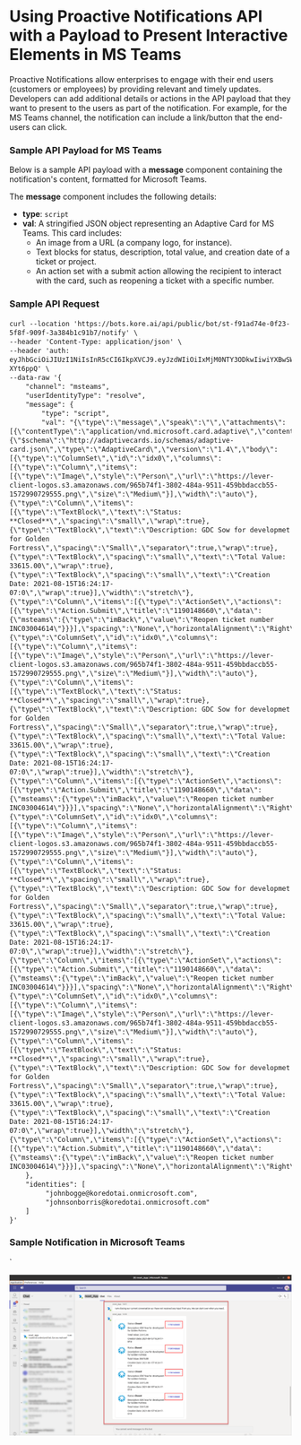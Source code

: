 

# Using Proactive Notifications API with a Payload to Present Interactive Elements in MS Teams

Proactive Notifications allow enterprises to engage with their end users (customers or employees) by providing relevant and timely updates. Developers can add additional details or actions in the API payload that they want to present to the users as part of the notification. For example, for the MS Teams channel, the notification can include a link/button that the end-users can click.


### Sample API Payload for MS Teams

Below is a sample API payload with a **message** component containing the notification's content, formatted for Microsoft Teams. 

The **message** component includes the following details:



* **type**: `script`
* **val**: A stringified JSON object representing an Adaptive Card for MS Teams. This card includes:
    * An image from a URL (a company logo, for instance).
    * Text blocks for status, description, total value, and creation date of a ticket or project.
    * An action set with a submit action allowing the recipient to interact with the card, such as reopening a ticket with a specific number.


### Sample API Request


```
curl --location 'https://bots.kore.ai/api/public/bot/st-f91ad74e-0f23-5f8f-909f-3a384b1c91b7/notify' \
--header 'Content-Type: application/json' \
--header 'auth: eyJhbGciOiJIUzI1NiIsInR5cCI6IkpXVCJ9.eyJzdWIiOiIxMjM0NTY3ODkwIiwiYXBwSWQiOiJjcy04NWU4Y2ZhNS04YjdiLTVjZmUtYWMxMC05ZTllYjc0YzcwMzIifQ.UEWnD_YLY1RjEGv2gdA5DNhzzn7vwf4FyhJ-XYt6ppQ' \
--data-raw '{
    "channel": "msteams",
    "userIdentityType": "resolve",
    "message": {
        "type": "script",
        "val": "{\"type\":\"message\",\"speak\":\"\",\"attachments\":[{\"contentType\":\"application/vnd.microsoft.card.adaptive\",\"content\":{\"$schema\":\"http://adaptivecards.io/schemas/adaptive-card.json\",\"type\":\"AdaptiveCard\",\"version\":\"1.4\",\"body\":[{\"type\":\"ColumnSet\",\"id\":\"idx0\",\"columns\":[{\"type\":\"Column\",\"items\":[{\"type\":\"Image\",\"style\":\"Person\",\"url\":\"https://lever-client-logos.s3.amazonaws.com/965b74f1-3802-484a-9511-459bbdaccb55-1572990729555.png\",\"size\":\"Medium\"}],\"width\":\"auto\"},{\"type\":\"Column\",\"items\":[{\"type\":\"TextBlock\",\"text\":\"Status: **Closed**\",\"spacing\":\"small\",\"wrap\":true},{\"type\":\"TextBlock\",\"text\":\"Description: GDC Sow for developmet for Golden Fortress\",\"spacing\":\"Small\",\"separator\":true,\"wrap\":true},{\"type\":\"TextBlock\",\"spacing\":\"small\",\"text\":\"Total Value: 33615.00\",\"wrap\":true},{\"type\":\"TextBlock\",\"spacing\":\"small\",\"text\":\"Creation Date: 2021-08-15T16:24:17-07:0\",\"wrap\":true}],\"width\":\"stretch\"},{\"type\":\"Column\",\"items\":[{\"type\":\"ActionSet\",\"actions\":[{\"type\":\"Action.Submit\",\"title\":\"1190148660\",\"data\":{\"msteams\":{\"type\":\"imBack\",\"value\":\"Reopen ticket number INC03004614\"}}}],\"spacing\":\"None\",\"horizontalAlignment\":\"Right\",\"separator\":true}],\"width\":\"auto\",\"spacing\":\"Small\"}],\"separator\":true,\"spacing\":\"Large\"},{\"type\":\"ColumnSet\",\"id\":\"idx0\",\"columns\":[{\"type\":\"Column\",\"items\":[{\"type\":\"Image\",\"style\":\"Person\",\"url\":\"https://lever-client-logos.s3.amazonaws.com/965b74f1-3802-484a-9511-459bbdaccb55-1572990729555.png\",\"size\":\"Medium\"}],\"width\":\"auto\"},{\"type\":\"Column\",\"items\":[{\"type\":\"TextBlock\",\"text\":\"Status: **Closed**\",\"spacing\":\"small\",\"wrap\":true},{\"type\":\"TextBlock\",\"text\":\"Description: GDC Sow for developmet for Golden Fortress\",\"spacing\":\"Small\",\"separator\":true,\"wrap\":true},{\"type\":\"TextBlock\",\"spacing\":\"small\",\"text\":\"Total Value: 33615.00\",\"wrap\":true},{\"type\":\"TextBlock\",\"spacing\":\"small\",\"text\":\"Creation Date: 2021-08-15T16:24:17-07:0\",\"wrap\":true}],\"width\":\"stretch\"},{\"type\":\"Column\",\"items\":[{\"type\":\"ActionSet\",\"actions\":[{\"type\":\"Action.Submit\",\"title\":\"1190148660\",\"data\":{\"msteams\":{\"type\":\"imBack\",\"value\":\"Reopen ticket number INC03004614\"}}}],\"spacing\":\"None\",\"horizontalAlignment\":\"Right\",\"separator\":true}],\"width\":\"auto\",\"spacing\":\"Small\"}],\"separator\":true,\"spacing\":\"Large\"},{\"type\":\"ColumnSet\",\"id\":\"idx0\",\"columns\":[{\"type\":\"Column\",\"items\":[{\"type\":\"Image\",\"style\":\"Person\",\"url\":\"https://lever-client-logos.s3.amazonaws.com/965b74f1-3802-484a-9511-459bbdaccb55-1572990729555.png\",\"size\":\"Medium\"}],\"width\":\"auto\"},{\"type\":\"Column\",\"items\":[{\"type\":\"TextBlock\",\"text\":\"Status: **Closed**\",\"spacing\":\"small\",\"wrap\":true},{\"type\":\"TextBlock\",\"text\":\"Description: GDC Sow for developmet for Golden Fortress\",\"spacing\":\"Small\",\"separator\":true,\"wrap\":true},{\"type\":\"TextBlock\",\"spacing\":\"small\",\"text\":\"Total Value: 33615.00\",\"wrap\":true},{\"type\":\"TextBlock\",\"spacing\":\"small\",\"text\":\"Creation Date: 2021-08-15T16:24:17-07:0\",\"wrap\":true}],\"width\":\"stretch\"},{\"type\":\"Column\",\"items\":[{\"type\":\"ActionSet\",\"actions\":[{\"type\":\"Action.Submit\",\"title\":\"1190148660\",\"data\":{\"msteams\":{\"type\":\"imBack\",\"value\":\"Reopen ticket number INC03004614\"}}}],\"spacing\":\"None\",\"horizontalAlignment\":\"Right\",\"separator\":true}],\"width\":\"auto\",\"spacing\":\"Small\"}],\"separator\":true,\"spacing\":\"Large\"},{\"type\":\"ColumnSet\",\"id\":\"idx0\",\"columns\":[{\"type\":\"Column\",\"items\":[{\"type\":\"Image\",\"style\":\"Person\",\"url\":\"https://lever-client-logos.s3.amazonaws.com/965b74f1-3802-484a-9511-459bbdaccb55-1572990729555.png\",\"size\":\"Medium\"}],\"width\":\"auto\"},{\"type\":\"Column\",\"items\":[{\"type\":\"TextBlock\",\"text\":\"Status: **Closed**\",\"spacing\":\"small\",\"wrap\":true},{\"type\":\"TextBlock\",\"text\":\"Description: GDC Sow for developmet for Golden Fortress\",\"spacing\":\"Small\",\"separator\":true,\"wrap\":true},{\"type\":\"TextBlock\",\"spacing\":\"small\",\"text\":\"Total Value: 33615.00\",\"wrap\":true},{\"type\":\"TextBlock\",\"spacing\":\"small\",\"text\":\"Creation Date: 2021-08-15T16:24:17-07:0\",\"wrap\":true}],\"width\":\"stretch\"},{\"type\":\"Column\",\"items\":[{\"type\":\"ActionSet\",\"actions\":[{\"type\":\"Action.Submit\",\"title\":\"1190148660\",\"data\":{\"msteams\":{\"type\":\"imBack\",\"value\":\"Reopen ticket number INC03004614\"}}}],\"spacing\":\"None\",\"horizontalAlignment\":\"Right\",\"separator\":true}],\"width\":\"auto\",\"spacing\":\"Small\"}],\"separator\":true,\"spacing\":\"Large\"}]}}]}"
    },
    "identities": [
         "johnbogge@koredotai.onmicrosoft.com",
         "johnsonborris@koredotai.onmicrosoft.com"
    ]
}'
```


### Sample Notification in Microsoft Teams
`



![alt_text](images/image1.png )

